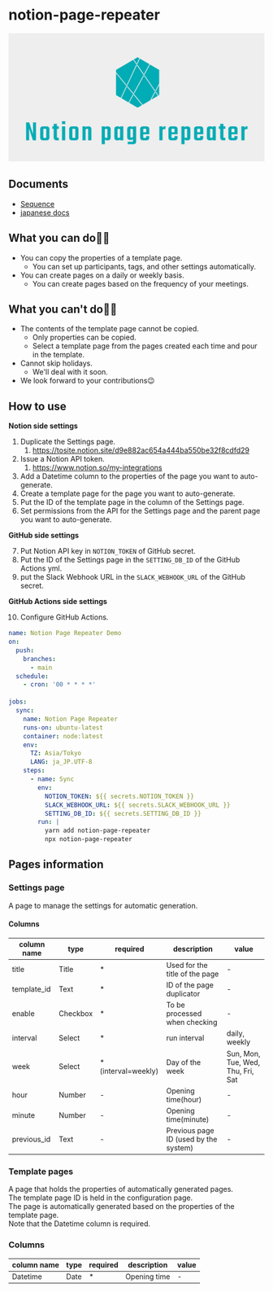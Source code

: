 # notion-page-repeater

<div style="text-align: center;">

![logo](./docs/logo.png)

</div>

## Documents
- [Sequence](./docs/uml.md)
- [japanese docs](docs/jp.md)

## What you can do🙆‍♂️

- You can copy the properties of a template page.
  - You can set up participants, tags, and other settings automatically.
- You can create pages on a daily or weekly basis.
  - You can create pages based on the frequency of your meetings.

## What you can't do🙅‍♂️

- The contents of the template page cannot be copied.
  - Only properties can be copied.
  - Select a template page from the pages created each time and pour in the template.
- Cannot skip holidays.
  - We'll deal with it soon.
- We look forward to your contributions😉

## How to use

**Notion side settings**

1. Duplicate the Settings page.
    1. https://tosite.notion.site/d9e882ac654a444ba550be32f8cdfd29
2. Issue a Notion API token.
    1. https://www.notion.so/my-integrations
3. Add a Datetime column to the properties of the page you want to auto-generate.
4. Create a template page for the page you want to auto-generate.
5. Put the ID of the template page in the column of the Settings page.
6. Set permissions from the API for the Settings page and the parent page you want to auto-generate.

**GitHub side settings**

7. Put Notion API key in `NOTION_TOKEN` of GitHub secret.
8. Put the ID of the Settings page in the `SETTING_DB_ID` of the GitHub Actions yml.
9. put the Slack Webhook URL in the `SLACK_WEBHOOK_URL` of the GitHub secret.

**GitHub Actions side settings**

10. Configure GitHub Actions.

```yml  
name: Notion Page Repeater Demo
on:
  push:
    branches:
      - main
  schedule:
    - cron: '00 * * * *'

jobs:
  sync:
    name: Notion Page Repeater
    runs-on: ubuntu-latest
    container: node:latest
    env:
      TZ: Asia/Tokyo
      LANG: ja_JP.UTF-8
    steps:
      - name: Sync
        env:
          NOTION_TOKEN: ${{ secrets.NOTION_TOKEN }}
          SLACK_WEBHOOK_URL: ${{ secrets.SLACK_WEBHOOK_URL }}
          SETTING_DB_ID: ${{ secrets.SETTING_DB_ID }}
        run: |
          yarn add notion-page-repeater
          npx notion-page-repeater
```

## Pages information

### Settings page

A page to manage the settings for automatic generation.

#### Columns

|column name|type|required|description|value|
| --- | --- | --- | --- | --- |
| title | Title | * | Used for the title of the page | - |
| template_id | Text | * | ID of the page duplicator | - |
| enable | Checkbox | * | To be processed when checking | - |
| interval | Select | * | run interval | daily, weekly |
| week | Select | * (interval=weekly) | Day of the week | Sun, Mon, Tue, Wed, Thu, Fri, Sat |
| hour | Number | - | Opening time(hour) | - |
| minute | Number | - | Opening time(minute) | - |
| previous_id | Text | - | Previous page ID (used by the system) | - |

### Template pages

A page that holds the properties of automatically generated pages.  
The template page ID is held in the configuration page.  
The page is automatically generated based on the properties of the template page.  
Note that the Datetime column is required.

### Columns

|column name|type|required|description|value|
| --- | --- | --- | --- | --- |
| Datetime | Date | * | Opening time | - |
